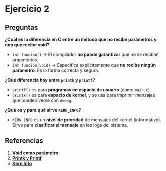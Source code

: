 # Ejercicio 2

## Preguntas

**¿Cuál es la diferencia en C entre un método que no recibe parámetros y uno que recibe void?**

- `int funcion()` → El compilador **no puede garantizar** que no se reciban argumentos.
- `int funcion(void)` → Especifica explícitamente que **no recibe ningún parámetro**. Es la forma correcta y segura.

**¿Qué diferencia hay entre `printk` y `printf`?**

- `printf()` es para **programas en espacio de usuario** (como `main.c`).
- `printk()` es para **espacio de kernel**, y se usa para imprimir mensajes que pueden verse con `dmesg`.

**¿Qué es y para qué sirve `KERN_INFO`?**

- `KERN_INFO` es un **nivel de prioridad** de mensajes del kernel (informativo). Sirve para **clasificar el mensaje** en los logs del sistema.

## Referencias

1. **[Void como parámetro](https://es.stackoverflow.com/questions/160095/void-como-par%C3%A1metro-de-una-funci%C3%B3n)**
2. **[Printk y Printf](https://www.quora.com/What-is-the-difference-between-Printk-and-Printf-in-Linux)**
3. **[Kern Info](https://stackoverflow.com/questions/59626722/what-exactly-expands-the-kern-info-and-where-it-is-implemented)**
